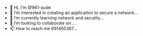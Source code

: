 - 👋 Hi, I’m @961-aude
- 👀 I’m interested in creating an application to secure a network...
- 🌱 I’m currently learning network and secutity...
- 💞️ I’m looking to collaborate on ...
- 📫 How to reach me 691465367...

<!---
961-aude/961-aude is a ✨ special ✨ repository because its `README.md` (this file) appears on your GitHub profile.
You can click the Preview link to take a look at your changes.
--->
